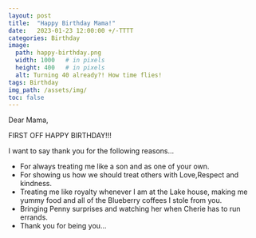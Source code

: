 ```yaml
---
layout: post
title:  "Happy Birthday Mama!"
date:   2023-01-23 12:00:00 +/-TTTT
categories: Birthday
image:
  path: happy-birthday.png
  width: 1000   # in pixels
  height: 400   # in pixels
  alt: Turning 40 already?! How time flies!
tags: Birthday
img_path: /assets/img/
toc: false
---
```


Dear Mama,

FIRST OFF HAPPY BIRTHDAY!!!  

I want to say thank you for the following reasons...

- For always treating me like a son and as one of your own.
- For showing us how we should treat others with Love,Respect and kindness.
- Treating me like royalty whenever I am at the Lake house, making me yummy food and all of the Blueberry coffees I stole from you.
- Bringing Penny surprises and watching her when Cherie has to run errands.
- Thank you for being you...